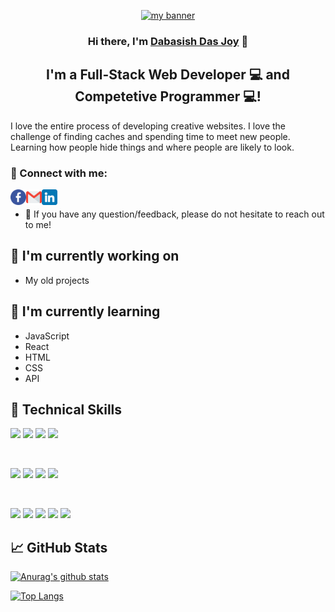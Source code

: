 <p align="center">
  <a href="#" target="_blank" rel="noreferrer"><img src="https://user-images.githubusercontent.com/43771243/189829111-e6d50ee0-64f2-4d3b-83ed-5480f2f96ac4.png" alt="my banner"></a>
</p>

<h3 align="center">
Hi there, I'm <a href="#" target="_blank" rel="noreferrer">Dabasish Das Joy</a> 👋
</h3>

<h2 align="center">
I'm a Full-Stack Web Developer 💻 and Competetive Programmer 💻!
</h2> 

I love the entire process of developing creative websites. I love the challenge of finding caches and spending time to meet new people. Learning how people hide things and where people are likely to look.

### 🤝 Connect with me:

<a href="https://www.facebook.com/dabasishdas.joy/"><img align="left" src="https://raw.githubusercontent.com/DabasishDasJoy/DabasishDasJoy/main/images/facebook.png" alt="Dabasish Das Joy | Facebook" width="25px"/></a>

<a href="https://dabasishdasjoy92@gmail.com"><img align="left" src="https://raw.githubusercontent.com/DabasishDasJoy/DabasishDasJoy/main/images/gmail.png" alt="Dabasish Das Joy | Email" width="25px"/></a>

<a href="https://www.linkedin.com/in/dabasishdasjoy92/"><img align="left" src="https://raw.githubusercontent.com/DabasishDasJoy/DabasishDasJoy/main/images/linkedin.png" alt="Dabasish Das Joy | Email" width="25px"/></a>
</br>
- 💬 If you have any question/feedback, please do not hesitate to reach out to me!

## 🔭 I'm currently working on

- My old projects

## 🌱 I'm currently learning

- JavaScript
- React
- HTML
- CSS
- API  

## 💼 Technical Skills

![](https://img.shields.io/badge/Code-React-informational?style=flat&logo=react&color=61DAFB)
![](https://img.shields.io/badge/Code-C/C++-informational?style=flat&logo=C/C++&color=764ABC)
![](https://img.shields.io/badge/Code-JavaScript-informational?style=flat&logo=JavaScript&color=F7DF1E)
![](https://img.shields.io/badge/Code-HTML5-informational?style=flat&logo=HTML5&color=E34F26)

</br>

![](https://img.shields.io/badge/Style-Bootstrap-informational?style=flat&logo=Bootstrap&color=7952B3)
![](https://img.shields.io/badge/Style-Tailwind-informational?style=flat&logo=Tailwind&color=7952B3)
![](https://img.shields.io/badge/Style-CSS3-informational?style=flat&logo=CSS3&color=1572B6)
![](https://img.shields.io/badge/Style-styled--components-informational?style=flat&logo=styled-components&color=DB7093)


</br>

![](https://img.shields.io/badge/Tools-Figma-informational?style=flat&logo=Figma&color=F24E1E)
![](https://img.shields.io/badge/Tools-NPM-informational?style=flat&logo=NPM&color=CB3837)
![](https://img.shields.io/badge/Tools-Netlify-informational?style=flat&logo=netlify&color=00C7B7)
![](https://img.shields.io/badge/Tools-Git-informational?style=flat&logo=Git&color=F05032)
![](https://img.shields.io/badge/Tools-GitHub-informational?style=flat&logo=GitHub&color=181717)


## 📈 GitHub Stats 

[![Anurag's github stats](https://github-readme-stats.vercel.app/api?username=DabasishDasJoy&theme=algolia&show_icons=true)](https://github.com/DabasishDasJoy)

[![Top Langs](https://github-readme-stats.vercel.app/api/top-langs/?username=DabasishDasJoy&layout=compact&theme=algolia&show_icons=true)](https://github.com/DabasishDasJoy)

